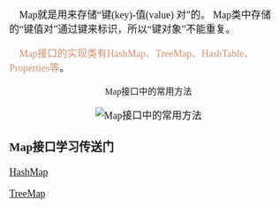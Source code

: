 <font size = 4 face = "黑体">

<p>
&emsp;Map就是用来存储“键(key)-值(value) 对”的。 Map类中存储的“键值对”通过键来标识，所以“键对象”不能重复。
</p>
<p>
&emsp;<font color=#D19275>Map接口的实现类有HashMap、TreeMap、HashTable、Properties等</font>。
</p>


<p align = "center" >
<span style = "font-size:16px"> Map接口中的常用方法</span> <p>

<center>
<img src = "https://img-blog.csdnimg.cn/20200717115444966.png?" alt = "Map接口中的常用方法" align="middle">
</center>



### Map接口学习传送门

<a href = "https://blog.csdn.net/qq_43808700/article/details/107433464?utm_source=app">HashMap</a>

<a href = "https://blog.csdn.net/qq_43808700/article/details/107433452?utm_source=app">TreeMap</a>



</font>